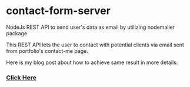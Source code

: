 # contact-form-server

NodeJs REST API to send user's data as email by utilizing nodemailer package

This REST API lets the user to contact with potential clients via email sent from portfolio's contact-me page.

Here is my blog post about how to achieve same result in more details:

### [Click Here](https://blog.imdawn.me/build-a-simple-contact-me-form-with-react-node-and-nodemailer-package)
